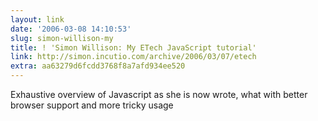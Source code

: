 ```yaml
---
layout: link
date: '2006-03-08 14:10:53'
slug: simon-willison-my
title: ! 'Simon Willison: My ETech JavaScript tutorial'
link: http://simon.incutio.com/archive/2006/03/07/etech
extra: aa63279d6fcdd3768f8a7afd934ee520
---
```


Exhaustive overview of Javascript as she is now wrote, what with better browser support and more tricky usage